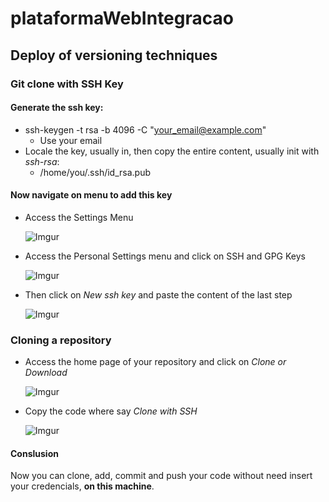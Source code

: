 # plataformaWebIntegracao

## Deploy of versioning techniques

### Git clone with SSH Key

#### Generate the ssh key:

- ssh-keygen -t rsa -b 4096 -C "your_email@example.com"
  - Use your email
- Locale the key, usually in, then copy the entire content, usually init with *ssh-rsa*:
  - /home/you/.ssh/id_rsa.pub

#### Now navigate on menu to add this key
- Access the Settings Menu

  ![Imgur](https://i.imgur.com/G5JFJhv.png)
  
- Access the Personal Settings menu and click on SSH and GPG Keys

  ![Imgur](https://i.imgur.com/XoMBJUv.png)

- Then click on *New ssh key* and paste the content of the last step

  ![Imgur](https://i.imgur.com/afVw5tO.png)

### Cloning a repository

- Access the home page of your repository and click on *Clone or Download*
  
  ![Imgur](https://i.imgur.com/dsU4G9W.png)

- Copy the code where say *Clone with SSH*

  ![Imgur](https://i.imgur.com/OEu42aE.png)

#### Conslusion

Now you can clone, add, commit and push your code without need insert your credencials, **on this machine**.
